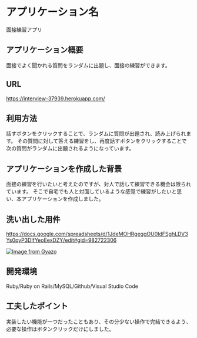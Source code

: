 # アプリケーション名
面接練習アプリ

## アプリケーション概要
面接でよく聞かれる質問をランダムに出題し、面接の練習ができます。

## URL
https://interview-37939.herokuapp.com/

## 利用方法
話すボタンをクリックすることで、ランダムに質問が出題され、読み上げられます。
その質問に対して答える練習をし、再度話すボタンをクリックすることで次の質問がランダムに出題されるようになっています。

## アプリケーションを作成した背景
面接の練習を行いたいと考えたのですが、対人で話して練習できる機会は限られています。
そこで自宅でも人と対面しているような感覚で練習がしたいと思い、本アプリケーションを作成しました。

## 洗い出した用件
https://docs.google.com/spreadsheets/d/1JdeMOHRgeggOU0IdFSghLDV3Ys0pyP3DlfYeoEexDZY/edit#gid=982722306

[![Image from Gyazo](https://i.gyazo.com/3f6841265a8a451904207df8750f4c73.gif)](https://gyazo.com/3f6841265a8a451904207df8750f4c73)


## 開発環境
Ruby/Ruby on Rails/MySQL/Github/Visual Studio Code

## 工夫したポイント
実装したい機能が一つだったこともあり、その分少ない操作で完結できるよう、必要な操作はボタンクリックだけにしました。